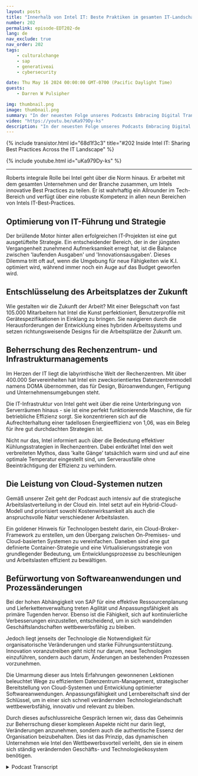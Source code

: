 ```yaml
---
layout: posts
title: "Innerhalb von Intel IT: Beste Praktiken im gesamten IT-Landschaft teilen"
number: 202
permalink: episode-EDT202-de
lang: de
nav_exclude: true
nav_order: 202
tags:
    - culturalchange
    - sap
    - generativeai
    - cybersecurity

date: Thu May 16 2024 00:00:00 GMT-0700 (Pacific Daylight Time)
guests:
    - Darren W Pulsipher

img: thumbnail.png
image: thumbnail.png
summary: "In der neuesten Folge unseres Podcasts Embracing Digital Transformation tauchte unser Gastgeber Darren Pulsipher in die Welt des Datenzentrummanagements, Cloud Computing und der Softwareanwendungsentwicklung mit Robert Vaughn, einem angesehenen Technologiespezialisten von Intel IT, ein."
video: "https://youtu.be/uKa979Dy-ks"
description: "In der neuesten Folge unseres Podcasts Embracing Digital Transformation tauchte unser Gastgeber Darren Pulsipher in die Welt des Datenzentrummanagements, Cloud Computing und der Softwareanwendungsentwicklung mit Robert Vaughn, einem angesehenen Technologiespezialisten von Intel IT, ein."
---
```


<div>
{% include transistor.html id="68d1f3c3" title="#202 Inside Intel IT: Sharing Best Practices Across the IT Landscape" %}

{% include youtube.html id="uKa979Dy-ks" %}
</div>

---

Roberts integrale Rolle bei Intel geht über die Norm hinaus. Er arbeitet mit dem gesamten Unternehmen und der Branche zusammen, um Intels innovative Best Practices zu teilen. Er ist wahrhaftig ein Allrounder im Tech-Bereich und verfügt über eine robuste Kompetenz in allen neun Bereichen von Intels IT-Best-Practices.

## Optimierung von IT-Führung und Strategie

Der brüllende Motor hinter allen erfolgreichen IT-Projekten ist eine gut ausgetüftelte Strategie. Ein entscheidender Bereich, der in der jüngsten Vergangenheit zunehmend Aufmerksamkeit erregt hat, ist die Balance zwischen 'laufenden Ausgaben' und 'Innovationsausgaben'. Dieses Dilemma tritt oft auf, wenn die Umgebung für neue Fähigkeiten wie K.I. optimiert wird, während immer noch ein Auge auf das Budget geworfen wird.

## Entschlüsselung des Arbeitsplatzes der Zukunft

Wie gestalten wir die Zukunft der Arbeit? Mit einer Belegschaft von fast 105.000 Mitarbeitern hat Intel die Kunst perfektioniert, Benutzerprofile mit Gerätespezifikationen in Einklang zu bringen. Sie navigieren durch die Herausforderungen der Entwicklung eines hybriden Arbeitssystems und setzen richtungsweisende Designs für die Arbeitsplätze der Zukunft um.

## Beherrschung des Rechenzentrum- und Infrastrukturmanagements

Im Herzen der IT liegt die labyrinthische Welt der Rechenzentren. Mit über 400.000 Servereinheiten hat Intel ein zweckorientiertes Datenzentrenmodell namens DOMA übernommen, das für Design, Büroanwendungen, Fertigung und Unternehmensumgebungen steht.

Die IT-Infrastruktur von Intel geht weit über die reine Unterbringung von Serverräumen hinaus - sie ist eine perfekt funktionierende Maschine, die für betriebliche Effizienz sorgt. Sie konzentrieren sich auf die Aufrechterhaltung einer tadellosen Energieeffizienz von 1,06, was ein Beleg für ihre gut durchdachten Strategien ist.

Nicht nur das, Intel informiert auch über die Bedeutung effektiver Kühlungsstrategien in Rechenzentren. Dabei entkräftet Intel den weit verbreiteten Mythos, dass 'kalte Gänge' tatsächlich warm sind und auf eine optimale Temperatur eingestellt sind, um Serverausfälle ohne Beeinträchtigung der Effizienz zu verhindern.

## Die Leistung von Cloud-Systemen nutzen

Gemäß unserer Zeit geht der Podcast auch intensiv auf die strategische Arbeitslastverteilung in der Cloud ein. Intel setzt auf ein Hybrid-Cloud-Modell und priorisiert sowohl Kostenwirksamkeit als auch die anspruchsvolle Natur verschiedener Arbeitslasten.

Ein goldener Hinweis für Technologen besteht darin, ein Cloud-Broker-Framework zu erstellen, um den Übergang zwischen On-Premises- und Cloud-basierten Systemen zu vereinfachen. Daneben sind eine gut definierte Container-Strategie und eine Virtualisierungsstrategie von grundlegender Bedeutung, um Entwicklungsprozesse zu beschleunigen und Arbeitslasten effizient zu bewältigen.

## Befürwortung von Softwareanwendungen und Prozessänderungen

Bei der hohen Abhängigkeit von SAP für eine effektive Ressourcenplanung und Lieferkettenverwaltung treten Agilität und Anpassungsfähigkeit als primäre Tugenden hervor. Ebenso ist die Fähigkeit, sich auf kontinuierliche Verbesserungen einzustellen, entscheidend, um in sich wandelnden Geschäftslandschaften wettbewerbsfähig zu bleiben.

Jedoch liegt jenseits der Technologie die Notwendigkeit für organisatorische Veränderungen und starke Führungsunterstützung. Innovation voranzutreiben geht nicht nur darum, neue Technologien einzuführen, sondern auch darum, Änderungen an bestehenden Prozessen vorzunehmen.

Die Umarmung dieser aus Intels Erfahrungen gewonnenen Lektionen beleuchtet Wege zu effizientem Datenzentrum-Management, strategischer Bereitstellung von Cloud-Systemen und Entwicklung optimierter Softwareanwendungen. Anpassungsfähigkeit und Lernbereitschaft sind der Schlüssel, um in einer sich schnell verändernden Technologielandschaft wettbewerbsfähig, innovativ und relevant zu bleiben.

Durch dieses aufschlussreiche Gespräch lernen wir, dass das Geheimnis zur Beherrschung dieser komplexen Aspekte nicht nur darin liegt, Veränderungen anzunehmen, sondern auch die authentische Essenz der Organisation beizubehalten. Dies ist das Prinzip, das dynamischen Unternehmen wie Intel den Wettbewerbsvorteil verleiht, den sie in einem sich ständig verändernden Geschäfts- und Technologieökosystem benötigen.



<details>
<summary> Podcast Transcript </summary>

<p></p>

</details>
